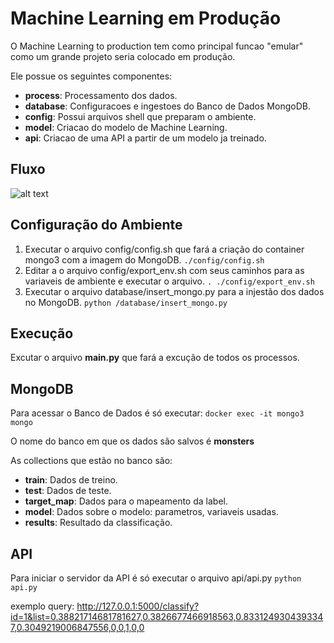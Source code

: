 # Machine Learning em Produção
O Machine Learning to production tem como principal funcao "emular" como um grande projeto seria colocado em produção.

Ele possue os seguintes componentes:

* <b>process</b>: Processamento dos dados.
* <b>database</b>: Configuracoes e ingestoes do Banco de Dados MongoDB.
* <b>config</b>: Possui arquivos shell que preparam o ambiente.
* <b>model</b>: Criacao do modelo de Machine Learning.
* <b>api</b>: Criacao de uma API a partir de um modelo ja treinado.
   
## Fluxo
![alt text](https://i.imgur.com/Vf05NSa.jpg)

## Configuração do Ambiente
1. Executar o arquivo config/config.sh que fará a criação do container mongo3 com a imagem do MongoDB.
```./config/config.sh```
2. Editar a o arquivo config/export_env.sh com seus caminhos para as variaveis de ambiente e executar o arquivo.
```. ./config/export_env.sh```
3. Executar o arquivo database/insert_mongo.py para a injestão dos dados no MongoDB.
```python /database/insert_mongo.py```

## Execução
Excutar o arquivo <b>main.py</b> que fará a excução de todos os processos.

## MongoDB
Para acessar o Banco de Dados é só executar:
```docker exec -it mongo3 mongo``` 

O nome do banco em que os dados são salvos é <b>monsters</b>

As collections que estão no banco são:

* <b>train</b>: Dados de treino.
* <b>test</b>: Dados de teste.
* <b>target_map</b>: Dados para o mapeamento da label.
* <b>model</b>: Dados sobre o modelo: parametros, variaveis usadas.
* <b>results</b>: Resultado da classificação.

## API
Para iniciar o servidor da API é só executar o arquivo api/api.py
```python api.py```

exemplo query: http://127.0.0.1:5000/classify?id=1&list=0.38821714681781627,0.3826677466918563,0.8331249304393347,0.3049219006847556,0,0,1,0,0
